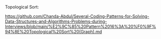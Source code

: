 Topological Sort: 

https://github.com/Chanda-Abdul/Several-Coding-Patterns-for-Solving-Data-Structures-and-Algorithms-Problems-during-Interviews/blob/main/%E2%9C%85%20Pattern%2016%3A%20%F0%9F%94%8E%20Topological%20Sort%20(Graph).md 

